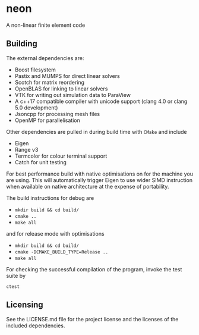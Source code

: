 # neon
A non-linear finite element code

## Building

The external dependencies are:
 - Boost filesystem
 - Pastix and MUMPS for direct linear solvers
 - Scotch for matrix reordering
 - OpenBLAS for linking to linear solvers
 - VTK for writing out simulation data to ParaView
 - A c++17 compatible compiler with unicode support (clang 4.0 or clang 5.0 development)
 - Jsoncpp for processing mesh files
 - OpenMP for parallelisation
 
Other dependencies are pulled in during build time with `CMake` and include

 - Eigen
 - Range v3
 - Termcolor for colour terminal support
 - Catch for unit testing
 
For best performance build with native optimisations on for the machine you are using.  This will automatically trigger Eigen to use wider SIMD instruction when available on native architecture at the expense of portability.

The build instructions for debug are
- `mkdir build && cd build/`
- `cmake ..`
- `make all`

and for release mode with optimisations

- `mkdir build && cd build/`
- `cmake -DCMAKE_BUILD_TYPE=Release ..`
- `make all`

For checking the successful compilation of the program, invoke the test suite by

`ctest`

## Licensing

See the LICENSE.md file for the project license and the licenses of the included dependencies.
